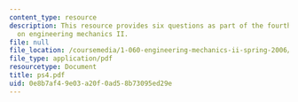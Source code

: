 ```yaml
---
content_type: resource
description: This resource provides six questions as part of the fourth problem set
  on engineering mechanics II.
file: null
file_location: /coursemedia/1-060-engineering-mechanics-ii-spring-2006/0e8b7af49e03a20f0ad58b73095ed29e_ps4.pdf
file_type: application/pdf
resourcetype: Document
title: ps4.pdf
uid: 0e8b7af4-9e03-a20f-0ad5-8b73095ed29e
---
```

